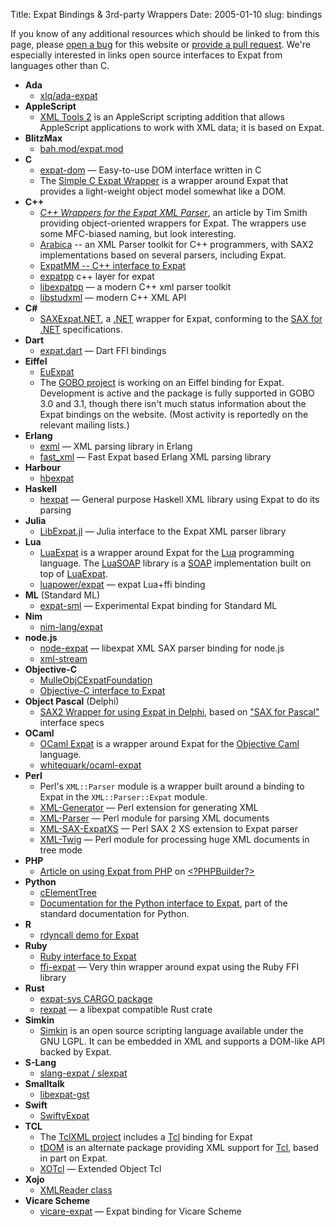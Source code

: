 Title: Expat Bindings &amp; 3rd-party Wrappers
Date: 2005-01-10
slug: bindings

If you know of any additional resources which should be linked to
from this page, please
[open a bug](https://github.com/libexpat/libexpat.github.io/issues)
for this website or
[provide a pull request](https://github.com/libexpat/libexpat.github.io/pulls).
We're especially interested in links open source
interfaces to Expat from languages other than C.


* __Ada__
    * [xlq/ada-expat](https://github.com/xlq/ada-expat)
* __AppleScript__
    * [XML Tools 2](http://www.latenightsw.com/freeware/XMLTools2/) is an AppleScript scripting addition that allows AppleScript applications to work with XML data; it is based on Expat.
* __BlitzMax__
    * [bah.mod/expat.mod](https://github.com/maxmods/bah.mod/tree/master/expat.mod)
* __C__
    * [expat-dom](https://github.com/kolotsey/expat-dom) — Easy-to-use DOM interface written in C
    * The [Simple C Expat Wrapper](http://www.nongnu.org/scew/) is a wrapper around Expat that provides a light-weight object model somewhat like a DOM.
* __C++__
    * _[C++ Wrappers for the Expat XML Parser](http://www.codeproject.com/soap/expatimpl.asp "C++ Wrappers for the Expat XML Parser" )_, an article by Tim Smith providing object-oriented wrappers for Expat. The wrappers use some MFC-biased naming, but look interesting.
    * [Arabica](http://www.jezuk.co.uk/cgi-bin/view/arabica "Arabica" ) \-- an XML Parser toolkit for C++ programmers, with SAX2 implementations based on several parsers, including Expat.
    * [ExpatMM -- C++ interface to Expat](https://github.com/ckane/expatmm)
    * [expatpp](https://sourceforge.net/projects/expatpp/) c++ layer for expat
    * [libexpatpp](https://github.com/gittiver/libexpatpp) — a modern C++ xml parser toolkit
    * [libstudxml](https://www.codesynthesis.com/projects/libstudxml/) — modern C++ XML API
* __C#__
    * [SAXExpat.NET](http://saxdotnet.sourceforge.net/saxexpat.html), a [.NET](http://www.microsoft.com/net/) wrapper for Expat, conforming to the [SAX for .NET](http://saxdotnet.sourceforge.net) specifications.
* __Dart__
    * [expat.dart](https://github.com/jpnurmi/expat.dart) — Dart FFI bindings
* __Eiffel__
    * [EuExpat](https://github.com/dhodgkin/euexpat)
    * The [GOBO project](http://sourceforge.net/projects/gobo-eiffel/) is working on an Eiffel binding for Expat. Development is active and the package is fully supported in GOBO 3.0 and 3.1, though there isn't much status information about the Expat bindings on the website. (Most activity is reportedly on the relevant mailing lists.)
* __Erlang__
    * [exml](https://github.com/esl/exml) — XML parsing library in Erlang
    * [fast_xml](https://github.com/processone/fast_xml) — Fast Expat based Erlang XML parsing library
* __Harbour__
    * [hbexpat](https://github.com/harbour/core/tree/master/contrib/hbexpat/3rd/expat)
* __Haskell__
    * [hexpat](https://hackage.haskell.org/package/hexpat) — General purpose Haskell XML library using Expat to do its parsing
* __Julia__
    * [LibExpat.jl](https://github.com/JuliaIO/LibExpat.jl) — Julia interface to the Expat XML parser library
* __Lua__
    * [LuaExpat](https://github.com/LuaDist/luaexpat) is a wrapper around Expat for the [Lua](http://www.lua.org/) programming language. The [LuaSOAP](http://www.keplerproject.org/luasoap/) library is a [SOAP](http://xml.coverpages.org/soap.html) implementation built on top of [LuaExpat](http://www.keplerproject.org/luaexpat/).
    * [luapower/expat](https://github.com/luapower/expat) — expat Lua+ffi binding
* __ML__ (Standard ML)
    * [expat-sml](http://www.enyo.de/fw/notes/sml-expat.html) — Experimental Expat binding for Standard ML
* __Nim__
    * [nim-lang/expat](https://github.com/nim-lang/expat)
* __node.js__
    * [node-expat](https://github.com/astro/node-expat) — libexpat XML SAX parser binding for node.js
    * [xml-stream](https://github.com/assistunion/xml-stream)
* __Objective-C__
    * [MulleObjCExpatFoundation](https://github.com/MulleFoundation/MulleObjCExpatFoundation)
    * [Objective-C interface to Expat](http://expatobjc.sourceforge.net/)
* __Object Pascal__ (Delphi)
    * [SAX2 Wrapper for using Expat in Delphi,](http://sourceforge.net/projects/kdsxml) based on ["SAX for Pascal"](http://saxforpascal.sourceforge.net) interface specs
* __OCaml__
    * [OCaml Expat](http://www.xs4all.nl/~mmzeeman/ocaml/) is a wrapper around Expat for the [Objective Caml](http://www.ocaml.org) language.
    * [whitequark/ocaml-expat](https://github.com/whitequark/ocaml-expat)
* __Perl__
    * Perl's `XML::Parser` module is a wrapper built around a binding to Expat in the `XML::Parser::Expat` module.
    * [XML-Generator](http://search.cpan.org/dist/XML-Generator/) — Perl extension for generating XML
    * [XML-Parser](http://search.cpan.org/dist/XML-Parser/) — Perl module for parsing XML documents
    * [XML-SAX-ExpatXS](http://search.cpan.org/dist/XML-SAX-ExpatXS/) — Perl SAX 2 XS extension to Expat parser
    * [XML-Twig](http://search.cpan.org/dist/XML-Twig/) — Perl module for processing huge XML documents in tree mode
* __PHP__
    * [Article on using Expat from PHP](http://www.phpbuilder.com/columns/justin20000428.php3) on [&lt;?PHPBuilder?&gt;](http://www.phpbuilder.com/)
* __Python__
    * [cElementTree](http://effbot.org/zone/celementtree.htm)
    * [Documentation for the Python interface to Expat](http://www.python.org/doc/current/lib/module-xml.parsers.expat.html), part of the standard documentation for Python.
* __R__
    * [rdyncall demo for Expat](https://rdrr.io/rforge/rdyncall/src/demo/expat.R)
* __Ruby__
    * [Ruby interface to Expat](http://www.yoshidam.net/Ruby.html#xmlparser)
    * [ffi-expat](https://rubygems.org/gems/ffi-expat/) — Very thin wrapper around expat using the Ruby FFI library
* __Rust__
    * [expat-sys CARGO package](https://crates.io/crates/expat-sys/versions)
    * [rexpat](https://github.com/immunant/rexpat) — a libexpat compatible Rust crate
* __Simkin__
    * [Simkin](http://www.simkin.co.uk/) is an open source scripting language available under the GNU LGPL. It can be embedded in XML and supports a DOM-like API backed by Expat.
* __S-Lang__
    * [slang-expat / slexpat](http://www.cheesit.com/downloads/slang/slexpat.html)
* __Smalltalk__
    * [libexpat-gst](https://packages.debian.org/sid/libexpat-gst)
* __Swift__
    * [SwiftyExpat](https://github.com/AlwaysRightInstitute/SwiftyExpat)
* __TCL__
    * The [TclXML project](http://tclxml.sourceforge.net/) includes a [Tcl](http://tcl.activestate.com/) binding for Expat
    * [tDOM](http://www.tdom.org/) is an alternate package providing XML support for [Tcl](http://tcl.activestate.com/), based in part on Expat.
    * [XOTcl](http://media.wu.ac.at/) — Extended Object Tcl
* __Xojo__
    * [XMLReader class](http://docs.xojo.com/index.php/XMLReader)
* __Vicare Scheme__
    * [vicare-expat](https://github.com/marcomaggi/vicare-expat) — Expat binding for Vicare Scheme
